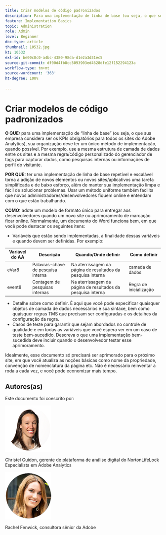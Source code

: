 ```yaml
---
title: Criar modelos de código padronizados
description: Para uma implementação de linha de base (ou seja, o que sua empresa considera ser os KPIs obrigatórios para todos os sites do Adobe Analytics), sua organização deve ter um único método de implementação, quando possível.
feature: Implementation Basics
topic: Administration
role: Admin
level: Beginner
doc-type: article
thumbnail: 10532.jpg
kt: 10532
exl-id: be00c8c0-a4bc-4380-98da-d1e2a3d31ec5
source-git-commit: df00d4fb8cc5093903ed4628dfe12f152294123a
workflow-type: tm+mt
source-wordcount: '363'
ht-degree: 100%

---
```


# Criar modelos de código padronizados

**O QUE:** para uma implementação de “linha de base” (ou seja, o que sua empresa considera ser os KPIs obrigatórios para todos os sites do Adobe Analytics), sua organização deve ter um único método de implementação, quando possível. Por exemplo, use a mesma estrutura de camada de dados entre os sites e a mesma regra/código personalizado do gerenciador de tags para capturar dados, como pesquisas internas ou informações de perfil do visitante.

**POR QUE:** ter uma implementação de linha de base repetível e escalável torna a adição de novos elementos ou novos sites/aplicativos uma tarefa simplificada e de baixo esforço, além de manter sua implementação limpa e fácil de solucionar problemas. Usar um método uniforme também facilita que novos administradores/desenvolvedores fiquem online e entendam com o que estão trabalhando.

**COMO:** adote um modelo de formato único para entregar aos desenvolvedores quando um novo site ou aprimoramento de marcação ficar online. Normalmente, um documento do Word funciona bem, em que você pode destacar os seguintes itens:

* Variáveis que estão sendo implementadas, a finalidade dessas variáveis e quando devem ser definidas. Por exemplo:

| Variável do AA | Descrição | Quando/Onde definir | Como definir |
|--- |--- |--- |--- |
| eVar8 | Palavras-chave de pesquisa interna | Na aterrissagem da página de resultados da pesquisa interna | camada de dados |
| event8 | Contagem de pesquisas internas | Na aterrissagem da página de resultados da pesquisa interna | Regra de inicialização |

* Detalhe sobre como definir. É aqui que você pode especificar quaisquer objetos de camada de dados necessários e sua sintaxe, bem como quaisquer regras TMS que precisam ser configuradas e os detalhes da configuração da regra.
* Casos de teste para garantir que sejam abordados no controle de qualidade e em todas as variáveis que você espera ver em um caso de teste bem-sucedido. Descreva o que uma implementação bem-sucedida deve incluir quando o desenvolvedor testar esse aprimoramento.

Idealmente, esse documento só precisará ser aprimorado para o próximo site, em que você atualiza as noções básicas como nome da propriedade, convenção de nomenclatura da página etc. Não é necessário reinventar a roda a cada vez, e você pode economizar mais tempo.

## Autores(as)

Este documento foi coescrito por:

![Christel Guidon](assets/Christel-Headshot-150.png)

Christel Guidon, gerente de plataforma de análise digital do NortonLifeLock 
Especialista em Adobe Analytics

![Rachel Fenwick](assets/Rachel-Fenwick-150.png)

Rachel Fenwick, consultora sênior da Adobe
